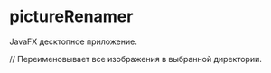 # pictureRenamer
JavaFX десктопное приложение.

// Переименовывает все изображения в выбранной директории.
